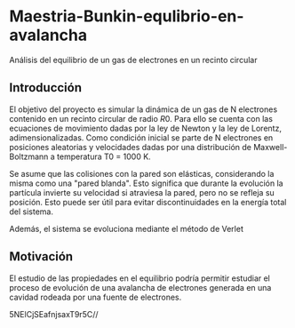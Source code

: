 # Maestria-Bunkin-equlibrio-en-avalancha
 Análisis del equilibrio de un gas de electrones en un recinto circular


## Introducción
 El objetivo del proyecto es simular la dinámica de un gas de N electrones contenido en un recinto circular de radio $R0$. Para ello se cuenta con las ecuaciones de movimiento dadas por la ley de Newton y la ley de Lorentz, adimensionalizadas. Como condición inicial se parte de N electrones en posiciones aleatorias y velocidades dadas por una distribución de Maxwell-Boltzmann a temperatura T0 = 1000 K.

 Se asume que las colisiones con la pared son elásticas, considerando la misma como una "pared blanda". Esto significa que durante la evolución la partícula invierte su velocidad si atraviesa la pared, pero no se refleja su posición. Esto puede ser útil para evitar discontinuidades en la energía total del sistema.

 Además, el sistema se evoluciona mediante el método de Verlet

## Motivación
 El estudio de las propiedades en el equilibrio podría permitir estudiar el proceso de evolución de una avalancha de electrones generada en una cavidad rodeada por una fuente de electrones.

5NElCjSEafnjsaxT9r5C//